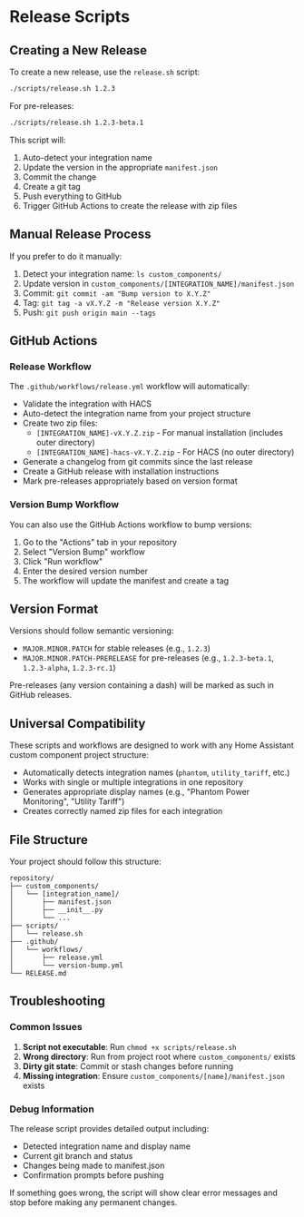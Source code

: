 # Release Scripts

## Creating a New Release

To create a new release, use the `release.sh` script:

```bash
./scripts/release.sh 1.2.3
```

For pre-releases:
```bash
./scripts/release.sh 1.2.3-beta.1
```

This script will:
1. Auto-detect your integration name
2. Update the version in the appropriate `manifest.json`
3. Commit the change
4. Create a git tag
5. Push everything to GitHub
6. Trigger GitHub Actions to create the release with zip files

## Manual Release Process

If you prefer to do it manually:

1. Detect your integration name: `ls custom_components/`
2. Update version in `custom_components/[INTEGRATION_NAME]/manifest.json`
3. Commit: `git commit -am "Bump version to X.Y.Z"`
4. Tag: `git tag -a vX.Y.Z -m "Release version X.Y.Z"`
5. Push: `git push origin main --tags`

## GitHub Actions

### Release Workflow

The `.github/workflows/release.yml` workflow will automatically:
- Validate the integration with HACS
- Auto-detect the integration name from your project structure
- Create two zip files:
  - `[INTEGRATION_NAME]-vX.Y.Z.zip` - For manual installation (includes outer directory)
  - `[INTEGRATION_NAME]-hacs-vX.Y.Z.zip` - For HACS (no outer directory)
- Generate a changelog from git commits since the last release
- Create a GitHub release with installation instructions
- Mark pre-releases appropriately based on version format

### Version Bump Workflow

You can also use the GitHub Actions workflow to bump versions:

1. Go to the "Actions" tab in your repository
2. Select "Version Bump" workflow
3. Click "Run workflow"
4. Enter the desired version number
5. The workflow will update the manifest and create a tag

## Version Format

Versions should follow semantic versioning:
- `MAJOR.MINOR.PATCH` for stable releases (e.g., `1.2.3`)
- `MAJOR.MINOR.PATCH-PRERELEASE` for pre-releases (e.g., `1.2.3-beta.1`, `1.2.3-alpha`, `1.2.3-rc.1`)

Pre-releases (any version containing a dash) will be marked as such in GitHub releases.

## Universal Compatibility

These scripts and workflows are designed to work with any Home Assistant custom component project structure:
- Automatically detects integration names (`phantom`, `utility_tariff`, etc.)
- Works with single or multiple integrations in one repository
- Generates appropriate display names (e.g., "Phantom Power Monitoring", "Utility Tariff")
- Creates correctly named zip files for each integration

## File Structure

Your project should follow this structure:
```
repository/
├── custom_components/
│   └── [integration_name]/
│       ├── manifest.json
│       ├── __init__.py
│       └── ...
├── scripts/
│   └── release.sh
├── .github/
│   └── workflows/
│       ├── release.yml
│       └── version-bump.yml
└── RELEASE.md
```

## Troubleshooting

### Common Issues

1. **Script not executable**: Run `chmod +x scripts/release.sh`
2. **Wrong directory**: Run from project root where `custom_components/` exists
3. **Dirty git state**: Commit or stash changes before running
4. **Missing integration**: Ensure `custom_components/[name]/manifest.json` exists

### Debug Information

The release script provides detailed output including:
- Detected integration name and display name
- Current git branch and status
- Changes being made to manifest.json
- Confirmation prompts before pushing

If something goes wrong, the script will show clear error messages and stop before making any permanent changes.